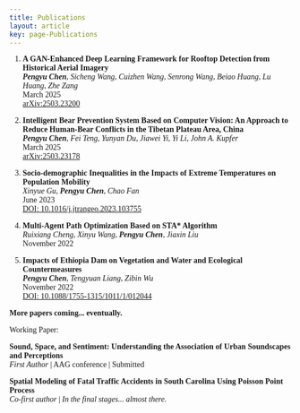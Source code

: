 ```yaml
---
title: Publications
layout: article
key: page-Publications
---
```


<style>
    body {
        font-family: "Times New Roman", Times, serif;
    }
    .publication-title {
        font-weight: bold;
    }
    .publication-authors {
        font-style: italic;
    }
    .publication-date {
        font-style: normal;
    }
</style>

1. <span class="publication-title">A GAN-Enhanced Deep Learning Framework for Rooftop Detection from Historical Aerial Imagery</span>  
  <span class="publication-authors"><strong>Pengyu Chen</strong>, Sicheng Wang, Cuizhen Wang, Senrong Wang, Beiao Huang, Lu Huang, Zhe Zang</span>  
  <span class="publication-date">March 2025</span>  
  [arXiv:2503.23200](https://arxiv.org/abs/2503.23200)

2.  <span class="publication-title">Intelligent Bear Prevention System Based on Computer Vision: An Approach to Reduce Human-Bear Conflicts in the Tibetan Plateau Area, China</span>  
  <span class="publication-authors"><strong>Pengyu Chen</strong>, Fei Teng, Yunyan Du, Jiawei Yi, Yi Li, John A. Kupfer</span>  
  <span class="publication-date">March 2025</span>  
  [arXiv:2503.23178](https://arxiv.org/abs/2503.23178)

3. <span class="publication-title">Socio-demographic Inequalities in the Impacts of Extreme Temperatures on Population Mobility</span>  
   <span class="publication-authors">Xinyue Gu, <strong>Pengyu Chen</strong>, Chao Fan</span>  
   <span class="publication-date">June 2023</span>  
   [DOI: 10.1016/j.jtrangeo.2023.103755](https://doi.org/10.1016/j.jtrangeo.2023.103755)

4. <span class="publication-title">Multi-Agent Path Optimization Based on STA* Algorithm</span>  
   <span class="publication-authors">Ruixiang Cheng, Xinyu Wang, <strong>Pengyu Chen</strong>, Jiaxin Liu</span>  
   <span class="publication-date">November 2022</span>

5. <span class="publication-title">Impacts of Ethiopia Dam on Vegetation and Water and Ecological Countermeasures</span>  
   <span class="publication-authors"><strong>Pengyu Chen</strong>, Tengyuan Liang, Zibin Wu</span>  
   <span class="publication-date">November 2022</span>  
   [DOI: 10.1088/1755-1315/1011/1/012044](https://doi.org/10.1088/1755-1315/1011/1/012044)

**More papers coming... eventually.**

Working Paper:

<span  class="publication-title">Sound, Space, and Sentiment: Understanding the Association of Urban Soundscapes and Perceptions</span> <br>
*First Author* | AAG conference | Submitted

<span class="publication-title">Spatial Modeling of Fatal Traffic Accidents in South Carolina Using Poisson Point Process</span>  <br>
*Co-first author* | *In the final stages... almost there.*

